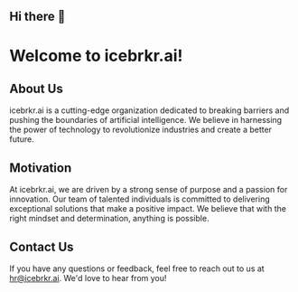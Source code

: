 ## Hi there 👋

# Welcome to icebrkr.ai!


## About Us

icebrkr.ai is a cutting-edge organization dedicated to breaking barriers and pushing the boundaries of artificial intelligence. We believe in harnessing the power of technology to revolutionize industries and create a better future.

## Motivation

At icebrkr.ai, we are driven by a strong sense of purpose and a passion for innovation. Our team of talented individuals is committed to delivering exceptional solutions that make a positive impact. We believe that with the right mindset and determination, anything is possible.

## Contact Us

If you have any questions or feedback, feel free to reach out to us at [hr@icebrkr.ai](mailto:hr@icebrkr.ai). We'd love to hear from you!
